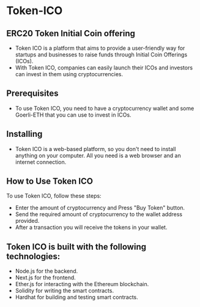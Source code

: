 # Token-ICO

## ERC20 Token Initial Coin offering


* Token ICO is a platform that aims to provide a user-friendly way for startups and businesses to raise funds through Initial Coin Offerings (ICOs). </br>
* With Token ICO, companies can easily launch their ICOs and investors can invest in them using cryptocurrencies.

## Prerequisites
* To use Token ICO, you need to have a cryptocurrency wallet and some Goerli-ETH that you can use to invest in ICOs.

##  Installing

* Token ICO is a web-based platform, so you don't need to install anything on your computer. All you need is a web browser and an internet connection.

## How to Use Token ICO

To use Token ICO, follow these steps:

* Enter the amount of cryptocurrency and Press "Buy Token" button.
* Send the required amount of cryptocurrency to the wallet address provided.
* After a transaction you will receive the tokens in your wallet.


## Token ICO is built with the following technologies:

* Node.js for the backend.
* Next.js for the frontend.
* Ether.js for interacting with the Ethereum blockchain.
* Solidity for writing the smart contracts.
* Hardhat for building and testing smart contracts.


